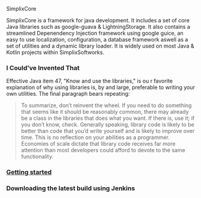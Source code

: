SimplixCore


SimplixCore is a framework for java development. It includes a 
set of core Java libraries such as google-guava & LightningStorage.  It also contains a streamlined 
Depenendency Injection framework using google guice,
an easy to use localization, configuration, a database framework aswell as a set of utilities 
and a dynamic library loader.
It is widely used on most Java & Kotlin projects within SimplixSoftworks.

### I Could've Invented That
Effective Java item 47, "Know and use the libraries," is ou
r favorite explanation of why using libraries is, by and large,
preferable to writing your own utilities. The final paragraph bears repeating:

> To summarize, don’t reinvent the wheel. If you need to do something that seems like it should be reasonably common,
> there may already be a class in the libraries that does what you want. If there is,
>use it; if you don’t know, check. Generally speaking, library code is likely to be better 
> than code that you’d write yourself and is likely to improve over time. This is no reflection 
>on your abilities as a programmer. Economies of scale dictate that library code receives far 
> more attention than most developers could afford to devote to the same functionality.

### [Getting started](https://gitlab.julianstaudt.de/simplix-softworks/SimplixCore/-/wikis/home)

### Downloading the latest build using Jenkins